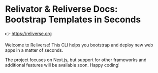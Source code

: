 # Relivator & Reliverse Docs: Bootstrap Templates in Seconds

👉 <https://reliverse.org>

Welcome to Reliverse! This CLI helps you bootstrap and deploy new web apps in a matter of seconds.

The project focuses on Next.js, but support for other frameworks and additional features will be available soon. Happy coding!
